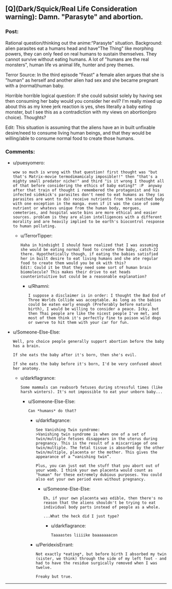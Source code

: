## [Q](Dark/Squick/Real Life Consideration warning): Damn. "Parasyte" and abortion.

### Post:

Rational question/thinking out the anime:“Parasyte” situation. 
Background: alien parasites eat a humans head and have"The Thing" like morphing powers, they can only feed on real humans to sustain themselves. They cannot survive without eating humans. A lot of "humans are the real monsters", human life vs animal life, hunter and prey themes. 

Terror Source: In the third episode "Feast" a female alien argues that she is "human" as herself and another alien had sex and she became pregnant with a (normal)human baby.

Horrible horrible logical question: If she could subsist solely by having sex then consuming her baby would you consider her evil? 
I'm really mixed up about this as my knee jerk reaction is yes, shes literally a baby eating monster, but I see this as a contradiction with my views on abortion(pro choice).
Thoughts?

Edit: This situation is assuming that the aliens have an in built unfixable desire/need to consume living human beings, and that they would be willing/able to consume normal food to create those humans. 

### Comments:

- u/puesyomero:
  ```
  wow so much is wrong with that question! first thought was "but that's Matrix-movie termodimamicaly imposible!!" then "that's a mighty small predator niche!" and third "is it wrong I thought all of that before considering the ethics of baby eating?" :P  anyway after that train of thought i remembered the protagonist and his infected sidekick's parasites don't need to eat humans as they (as parasites are wont to do) receive nutrients from the snatched body with one exception in the manga. even if it was the case of some nutrient or whatevs unique from the human body, morgues, cemeteries, and hospital waste bins are more ethical and easier sources. problem is they are alien intelligences with a different morality and are heavily implied to be earth's biocontrol response to human polluting.
  ```

  - u/TerrorTipper:
    ```
    Haha in hindsight I should have realized that I was assuming she would be eating normal food to create the baby, catch-22 there. Hypothetically though, if eating the babies satisfied her in built desire to eat living humans and she ate regular food to create them would you be ok with this?
    Edit: Could it be that they need some sort of human brain biomolecule? This makes their drive to eat heads counterintuitive but could be a reasonable explanation?
    ```

    - u/Rhamni:
      ```
      I suppose a disclaimer is in order: I thought the Bad End of Three Worlds Collide was acceptable. As long as the babies could be eaten early enough (Preferably before natural birth), I would be willing to consider a peace. Icky, but then Thai people are like the nicest people I've met, and most of them think it's perfectly fine to poison wild dogs or swerve to hit them with your car for fun.
      ```

- u/Someone-Else-Else:
  ```
  Well, pro choice people generally support abortion before the baby has a brain.

  If she eats the baby after it's born, then she's evil.

  If she eats the baby before it's born, I'd be very confused about her anatomy.
  ```

  - u/darkflagrance:
    ```
    Some mammals can reabsorb fetuses during stressful times (like harsh winters). It's not impossible to eat your unborn baby...
    ```

    - u/Someone-Else-Else:
      ```
      Can *humans* do that?
      ```

      - u/darkflagrance:
        ```
        See Vanishing Twin syndrome:
        >Vanishing twin syndrome is when one of a set of twin/multiple fetuses disappears in the uterus during pregnancy. This is the result of a miscarriage of one twin/multiple. The fetal tissue is absorbed by the other twin/multiple, placenta or the mother. This gives the appearance of a “vanishing twin”.

        Plus, you can just eat the stuff that you abort out of your womb. I think your own placenta would count as "human" for these extremely dubious purposes. You could also eat your own period even without pregnancy.
        ```

        - u/Someone-Else-Else:
          ```
          Eh, if your own placenta was edible, then there's no reason that the aliens shouldn't be trying to eat individual body parts instead of people as a whole.

          ...What the heck did I just type?
          ```

          - u/darkflagrance:
            ```
            Taaaastes liiiike baaaaaaacon
            ```

      - u/PeridexisErrant:
        ```
        Not exactly *eating*, but before birth I absorbed my twin (sister, we think) through the side of my left foot - and had to have the residue surgically removed when I was twelve.

        Freaky but true.
        ```

---


